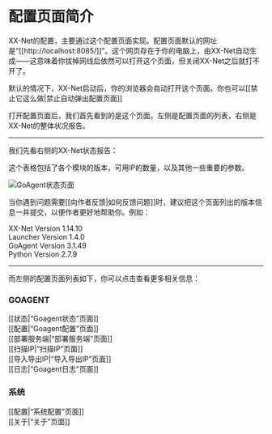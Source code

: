 # 配置页面简介

XX-Net的配置，主要通过这个配置页面实现。配置页面默认的网址是“[[http://localhost:8085/]]”。这个网页存在于你的电脑上，由XX-Net自动生成——这意味着你拔掉网线后依然可以打开这个页面，但关闭XX-Net之后就打不开了。

默认的情况下，XX-Net启动后，你的浏览器会自动打开这个页面。你也可以[[禁止它这么做|禁止自动弹出配置页面]]

打开配置页面后，我们首先看到的是这个页面。左侧是配置页面的列表，右侧是XX-Net的整体状况报告。


***


我们先看右侧的XX-Net状态报告：

这个表格包括了各个模块的版本，可用IP的数量，以及其他一些重要的参数。

![GoAgent状态页面](https://cloud.githubusercontent.com/assets/6830787/8200585/a2806136-14f9-11e5-9bdc-139f34ce4ef7.PNG)

当你遇到问题需要[[向作者反馈|如何反馈问题]]时，建议把这个页面列出的版本信息一并提交，以便作者更好地帮助你。例如：

XX-Net Version	1.14.10    
Launcher Version	1.4.0    
GoAgent Version	3.1.49    
Python Version	2.7.9    


***

而左侧的配置页面列表如下，你可以点击查看更多相关信息：

### GOAGENT
[[状态|“Goagent状态”页面]]    
[[配置|“Goagent配置”页面]]    
[[部署服务端|“部署服务端”页面]]    
[[扫描IP|“扫描IP”页面]]    
[[导入导出IP|“导入导出IP”页面]]    
[[日志|“Goagent日志”页面]]    
### 系统
[[配置|“系统配置”页面]]    
[[关于|“关于”页面]]    